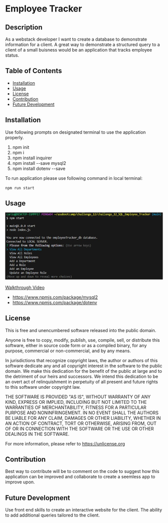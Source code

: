 # Employee Tracker

## Description

As a webstack developer I want to create a database to demonstrate information for a client.
A great way to demonstrate a structured query to a client of a small buisness would be an application that tracks employee status.


## Table of Contents

- [Installation](#installation)
- [Usage](#usage)
- [License](#license)
- [Contribution](#contribution)
- [Future Development](#future-development)

## Installation

Use following prompts on designated terminal to use the application properly. 
1. npm init
2. npm i
3. npm install inquirer
4. npm install --save mysql2
5. npm install dotenv --save

To run application please use following command in local terminal: 
```
npm run start
```

## Usage

![screenshot](images/Challenge_12-Employee-Tracker.jpg)

[Walkthrough Video]()

- https://www.npmjs.com/package/mysql2
- https://www.npmjs.com/package/dotenv

## License

This is free and unencumbered software released into the public domain.

Anyone is free to copy, modify, publish, use, compile, sell, or
distribute this software, either in source code form or as a compiled
binary, for any purpose, commercial or non-commercial, and by any
means.

In jurisdictions that recognize copyright laws, the author or authors
of this software dedicate any and all copyright interest in the
software to the public domain. We make this dedication for the benefit
of the public at large and to the detriment of our heirs and
successors. We intend this dedication to be an overt act of
relinquishment in perpetuity of all present and future rights to this
software under copyright law.

THE SOFTWARE IS PROVIDED "AS IS", WITHOUT WARRANTY OF ANY KIND,
EXPRESS OR IMPLIED, INCLUDING BUT NOT LIMITED TO THE WARRANTIES OF
MERCHANTABILITY, FITNESS FOR A PARTICULAR PURPOSE AND NONINFRINGEMENT.
IN NO EVENT SHALL THE AUTHORS BE LIABLE FOR ANY CLAIM, DAMAGES OR
OTHER LIABILITY, WHETHER IN AN ACTION OF CONTRACT, TORT OR OTHERWISE,
ARISING FROM, OUT OF OR IN CONNECTION WITH THE SOFTWARE OR THE USE OR
OTHER DEALINGS IN THE SOFTWARE.

For more information, please refer to <https://unlicense.org>


## Contribution

Best way to contribute will be to comment on the code to suggest how this application can be improved and collaborate to create a seemless app to improve upon.

## Future Development

Use front end skills to create an interactive website for the client.
The ability to add additional queries tailored to the client.